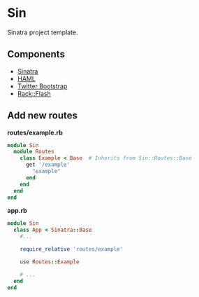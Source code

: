 Sin
===

Sinatra project template.

Components
----------

- [Sinatra][sinatra]
- [HAML][haml]
- [Twitter Bootstrap][bootstrap]
- [Rack::Flash][rack-flash3]

Add new routes
--------------

**routes/example.rb**

```ruby
module Sin
  module Routes
    class Example < Base  # Inherits from Sin::Routes::Base
      get '/example'
        "example"
      end
    end
  end
end
```

**app.rb**

```ruby
module Sin
  class App < Sinatra::Base
    #...

    require_relative 'routes/example'

    use Routes::Example

    # ...
  end
end
```

[sinatra]: http://sinatrarb.com
[haml]: http://haml.info
[bootstrap]: http://getbootstrap.com
[rack-flash3]: https://github.com/nakajima/rack-flash
